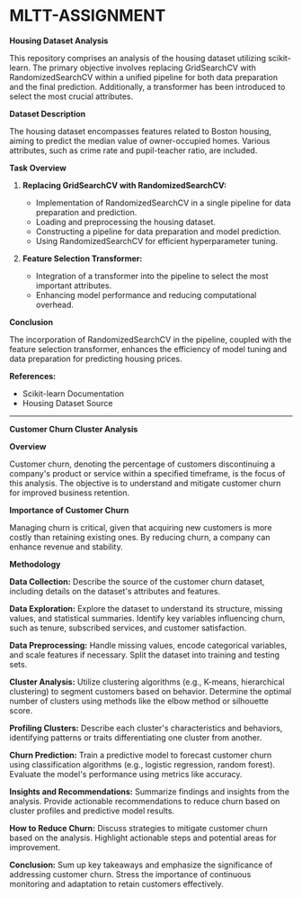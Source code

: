 # MLTT-ASSIGNMENT
**Housing Dataset Analysis**

This repository comprises an analysis of the housing dataset utilizing scikit-learn. The primary objective involves replacing GridSearchCV with RandomizedSearchCV within a unified pipeline for both data preparation and the final prediction. Additionally, a transformer has been introduced to select the most crucial attributes.

**Dataset Description**

The housing dataset encompasses features related to Boston housing, aiming to predict the median value of owner-occupied homes. Various attributes, such as crime rate and pupil-teacher ratio, are included.

**Task Overview**

1. **Replacing GridSearchCV with RandomizedSearchCV:**
   - Implementation of RandomizedSearchCV in a single pipeline for data preparation and prediction.
   - Loading and preprocessing the housing dataset.
   - Constructing a pipeline for data preparation and model prediction.
   - Using RandomizedSearchCV for efficient hyperparameter tuning.

2. **Feature Selection Transformer:**
   - Integration of a transformer into the pipeline to select the most important attributes.
   - Enhancing model performance and reducing computational overhead.

**Conclusion**

The incorporation of RandomizedSearchCV in the pipeline, coupled with the feature selection transformer, enhances the efficiency of model tuning and data preparation for predicting housing prices.

**References:**
- Scikit-learn Documentation
- Housing Dataset Source

---

**Customer Churn Cluster Analysis**

**Overview**

Customer churn, denoting the percentage of customers discontinuing a company's product or service within a specified timeframe, is the focus of this analysis. The objective is to understand and mitigate customer churn for improved business retention.

**Importance of Customer Churn**

Managing churn is critical, given that acquiring new customers is more costly than retaining existing ones. By reducing churn, a company can enhance revenue and stability.

**Methodology**

**Data Collection:**
Describe the source of the customer churn dataset, including details on the dataset's attributes and features.

**Data Exploration:**
Explore the dataset to understand its structure, missing values, and statistical summaries. Identify key variables influencing churn, such as tenure, subscribed services, and customer satisfaction.

**Data Preprocessing:**
Handle missing values, encode categorical variables, and scale features if necessary. Split the dataset into training and testing sets.

**Cluster Analysis:**
Utilize clustering algorithms (e.g., K-means, hierarchical clustering) to segment customers based on behavior. Determine the optimal number of clusters using methods like the elbow method or silhouette score.

**Profiling Clusters:**
Describe each cluster's characteristics and behaviors, identifying patterns or traits differentiating one cluster from another.

**Churn Prediction:**
Train a predictive model to forecast customer churn using classification algorithms (e.g., logistic regression, random forest). Evaluate the model's performance using metrics like accuracy.

**Insights and Recommendations:**
Summarize findings and insights from the analysis. Provide actionable recommendations to reduce churn based on cluster profiles and predictive model results.

**How to Reduce Churn:**
Discuss strategies to mitigate customer churn based on the analysis. Highlight actionable steps and potential areas for improvement.

**Conclusion:**
Sum up key takeaways and emphasize the significance of addressing customer churn. Stress the importance of continuous monitoring and adaptation to retain customers effectively.
